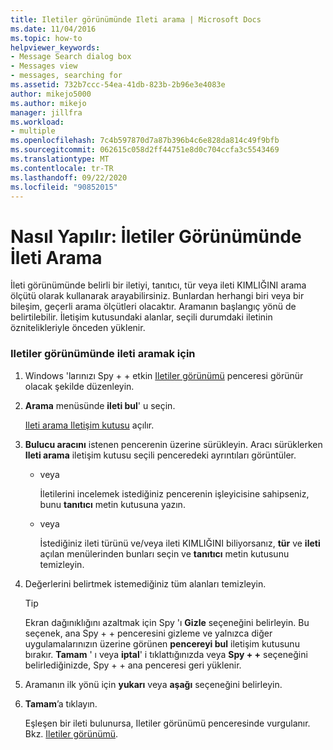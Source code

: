 ```yaml
---
title: Iletiler görünümünde Ileti arama | Microsoft Docs
ms.date: 11/04/2016
ms.topic: how-to
helpviewer_keywords:
- Message Search dialog box
- Messages view
- messages, searching for
ms.assetid: 732b7ccc-54ea-41db-823b-2b96e3e4083e
author: mikejo5000
ms.author: mikejo
manager: jillfra
ms.workload:
- multiple
ms.openlocfilehash: 7c4b597870d7a87b396b4c6e828da814c49f9bfb
ms.sourcegitcommit: 062615c058d2ff44751e8d0c704ccfa3c5543469
ms.translationtype: MT
ms.contentlocale: tr-TR
ms.lasthandoff: 09/22/2020
ms.locfileid: "90852015"
---
```

# <a name="how-to-search-for-a-message-in-messages-view"></a>Nasıl Yapılır: İletiler Görünümünde İleti Arama
İleti görünümünde belirli bir iletiyi, tanıtıcı, tür veya ileti KIMLIĞINI arama ölçütü olarak kullanarak arayabilirsiniz. Bunlardan herhangi biri veya bir bileşim, geçerli arama ölçütleri olacaktır. Aramanın başlangıç yönü de belirtilebilir. İletişim kutusundaki alanlar, seçili durumdaki iletinin öznitelikleriyle önceden yüklenir.

### <a name="to-search-for-a-message-in-messages-view"></a>Iletiler görünümünde ileti aramak için

1. Windows 'larınızı Spy + + etkin [Iletiler görünümü](../debugger/messages-view.md) penceresi görünür olacak şekilde düzenleyin.

2. **Arama** menüsünde **ileti bul**' u seçin.

    [Ileti arama Iletişim kutusu](../debugger/message-search-dialog-box.md) açılır.

3. **Bulucu aracını** istenen pencerenin üzerine sürükleyin. Aracı sürüklerken **Ileti arama** iletişim kutusu seçili penceredeki ayrıntıları görüntüler.

   - veya

     İletilerini incelemek istediğiniz pencerenin işleyicisine sahipseniz, bunu **tanıtıcı** metin kutusuna yazın.

   - veya

     İstediğiniz ileti türünü ve/veya ileti KIMLIĞINI biliyorsanız, **tür** ve **ileti** açılan menülerinden bunları seçin ve **tanıtıcı** metin kutusunu temizleyin.

4. Değerlerini belirtmek istemediğiniz tüm alanları temizleyin.

   > [!TIP]
   > Ekran dağınıklığını azaltmak için Spy 'ı **Gizle** seçeneğini belirleyin. Bu seçenek, ana Spy + + penceresini gizleme ve yalnızca diğer uygulamalarınızın üzerine görünen **pencereyi bul** iletişim kutusunu bırakır. **Tamam** ' ı veya **iptal**' i tıklattığınızda veya **Spy + +** seçeneğini belirlediğinizde, Spy + + ana penceresi geri yüklenir.

5. Aramanın ilk yönü için **yukarı** veya **aşağı** seçeneğini belirleyin.

6. **Tamam**’a tıklayın.

   Eşleşen bir ileti bulunursa, Iletiler görünümü penceresinde vurgulanır. Bkz. [Iletiler görünümü](../debugger/messages-view.md).